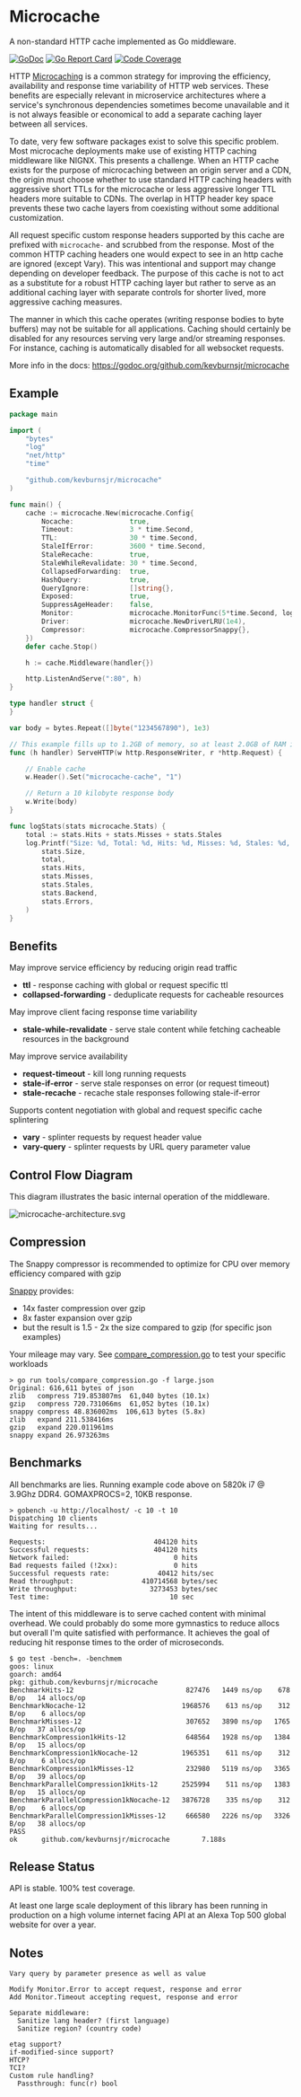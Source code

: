 # Microcache

A non-standard HTTP cache implemented as Go middleware.

[![GoDoc](https://godoc.org/github.com/kevburnsjr/microcache?status.svg)](https://godoc.org/github.com/kevburnsjr/microcache)
[![Go Report Card](https://goreportcard.com/badge/github.com/kevburnsjr/microcache?1)](https://goreportcard.com/report/github.com/kevburnsjr/microcache)
[![Code Coverage](http://gocover.io/_badge/github.com/kevburnsjr/microcache?1)](http://gocover.io/github.com/kevburnsjr/microcache)

HTTP [Microcaching](https://www.nginx.com/blog/benefits-of-microcaching-nginx/)
is a common strategy for improving the efficiency, availability and
response time variability of HTTP web services. These benefits are especially relevant
in microservice architectures where a service's synchronous dependencies sometimes
become unavailable and it is not always feasible or economical to add a separate
caching layer between all services.

To date, very few software packages exist to solve this specific problem. Most
microcache deployments make use of existing HTTP caching middleware like NIGNX. This
presents a challenge. When an HTTP cache exists for the purpose of microcaching between
an origin server and a CDN, the origin must choose whether to use standard HTTP caching
headers with aggressive short TTLs for the microcache or less aggressive longer TTL
headers more suitable to CDNs. The overlap in HTTP header key space prevents these two
cache layers from coexisting without some additional customization.

All request specific custom response headers supported by this cache are prefixed with
```microcache-``` and scrubbed from the response. Most of the common HTTP caching
headers one would expect to see in an http cache are ignored (except Vary). This
was intentional and support may change depending on developer feedback. The purpose of
this cache is not to act as a substitute for a robust HTTP caching layer but rather
to serve as an additional caching layer with separate controls for shorter lived,
more aggressive caching measures.

The manner in which this cache operates (writing response bodies to byte buffers) may
not be suitable for all applications. Caching should certainly be disabled for any
resources serving very large and/or streaming responses. For instance, caching is
automatically disabled for all websocket requests.

More info in the docs: https://godoc.org/github.com/kevburnsjr/microcache

## Example

```go
package main

import (
	"bytes"
	"log"
	"net/http"
	"time"

	"github.com/kevburnsjr/microcache"
)

func main() {
	cache := microcache.New(microcache.Config{
		Nocache:              true,
		Timeout:              3 * time.Second,
		TTL:                  30 * time.Second,
		StaleIfError:         3600 * time.Second,
		StaleRecache:         true,
		StaleWhileRevalidate: 30 * time.Second,
		CollapsedForwarding:  true,
		HashQuery:            true,
		QueryIgnore:          []string{},
		Exposed:              true,
		SuppressAgeHeader:    false,
		Monitor:              microcache.MonitorFunc(5*time.Second, logStats),
		Driver:               microcache.NewDriverLRU(1e4),
		Compressor:           microcache.CompressorSnappy{},
	})
	defer cache.Stop()

	h := cache.Middleware(handler{})

	http.ListenAndServe(":80", h)
}

type handler struct {
}

var body = bytes.Repeat([]byte("1234567890"), 1e3)

// This example fills up to 1.2GB of memory, so at least 2.0GB of RAM is recommended
func (h handler) ServeHTTP(w http.ResponseWriter, r *http.Request) {

	// Enable cache
	w.Header().Set("microcache-cache", "1")

	// Return a 10 kilobyte response body
	w.Write(body)
}

func logStats(stats microcache.Stats) {
	total := stats.Hits + stats.Misses + stats.Stales
	log.Printf("Size: %d, Total: %d, Hits: %d, Misses: %d, Stales: %d, Backend: %d, Errors: %d\n",
		stats.Size,
		total,
		stats.Hits,
		stats.Misses,
		stats.Stales,
		stats.Backend,
		stats.Errors,
	)
}
```

## Benefits

May improve service efficiency by reducing origin read traffic

* **ttl** - response caching with global or request specific ttl
* **collapsed-forwarding** - deduplicate requests for cacheable resources

May improve client facing response time variability

* **stale-while-revalidate** - serve stale content while fetching cacheable resources in the background

May improve service availability

* **request-timeout** - kill long running requests
* **stale-if-error** - serve stale responses on error (or request timeout)
* **stale-recache** - recache stale responses following stale-if-error

Supports content negotiation with global and request specific cache splintering

* **vary** - splinter requests by request header value
* **vary-query** - splinter requests by URL query parameter value

## Control Flow Diagram

This diagram illustrates the basic internal operation of the middleware.

![microcache-architecture.svg](docs/microcache-architecture.svg)

## Compression

The Snappy compressor is recommended to optimize for CPU over memory efficiency compared with gzip

[Snappy](https://github.com/golang/snappy) provides:

- 14x faster compression over gzip
- 8x faster expansion over gzip
- but the result is 1.5 - 2x the size compared to gzip (for specific json examples)

Your mileage may vary. See [compare_compression.go](tools/compare_compression/compare_compression.go) to test your specific workloads

```
> go run tools/compare_compression.go -f large.json
Original: 616,611 bytes of json
zlib   compress 719.853807ms  61,040 bytes (10.1x)
gzip   compress 720.731066ms  61,052 bytes (10.1x)
snappy compress 48.836002ms  106,613 bytes (5.8x)
zlib   expand 211.538416ms
gzip   expand 220.011961ms
snappy expand 26.973263ms
```

## Benchmarks

All benchmarks are lies. Running example code above on 5820k i7 @ 3.9Ghz DDR4.
GOMAXPROCS=2, 10KB response.

```
> gobench -u http://localhost/ -c 10 -t 10
Dispatching 10 clients
Waiting for results...

Requests:                           404120 hits
Successful requests:                404120 hits
Network failed:                          0 hits
Bad requests failed (!2xx):              0 hits
Successful requests rate:            40412 hits/sec
Read throughput:                 410714568 bytes/sec
Write throughput:                  3273453 bytes/sec
Test time:                              10 sec
```

The intent of this middleware is to serve cached content with minimal overhead. We could
probably do some more gymnastics to reduce allocs but overall I'm quite satisfied with
performance. It achieves the goal of reducing hit response times to the order of microseconds.

```
$ go test -bench=. -benchmem
goos: linux
goarch: amd64
pkg: github.com/kevburnsjr/microcache
BenchmarkHits-12                            827476   1449 ns/op    678 B/op   14 allocs/op
BenchmarkNocache-12                        1968576    613 ns/op    312 B/op    6 allocs/op
BenchmarkMisses-12                          307652   3890 ns/op   1765 B/op   37 allocs/op
BenchmarkCompression1kHits-12               648564   1928 ns/op   1384 B/op   15 allocs/op
BenchmarkCompression1kNocache-12           1965351    611 ns/op    312 B/op    6 allocs/op
BenchmarkCompression1kMisses-12             232980   5119 ns/op   3365 B/op   39 allocs/op
BenchmarkParallelCompression1kHits-12      2525994    511 ns/op   1383 B/op   15 allocs/op
BenchmarkParallelCompression1kNocache-12   3876728    335 ns/op    312 B/op    6 allocs/op
BenchmarkParallelCompression1kMisses-12     666580   2226 ns/op   3326 B/op   38 allocs/op
PASS
ok      github.com/kevburnsjr/microcache        7.188s
```

## Release Status

API is stable. 100% test coverage.

At least one large scale deployment of this library has been running in production
on a high volume internet facing API at an Alexa Top 500 global website for over a year.

## Notes

```
Vary query by parameter presence as well as value

Modify Monitor.Error to accept request, response and error
Add Monitor.Timeout accepting request, response and error

Separate middleware:
  Sanitize lang header? (first language)
  Sanitize region? (country code)

etag support?
if-modified-since support?
HTCP?
TCI?
Custom rule handling?
  Passthrough: func(r) bool
```
